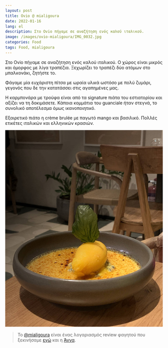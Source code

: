 ```yaml
---
layout: post
title: Ovio @ mialigoura
date: 2022-01-16
lang: el
description: Στο Ovio πήγαμε σε αναζήτηση ενός καλού ιταλικού.
image: /images/ovio-mialigoura/IMG_0032.jpg
categories: Food
tags: Food, mialigoura
---
```


Στο Ovio πήγαμε σε αναζήτηση ενός καλού ιταλικού. Ο χώρος είναι μικρός και όμορφος με λίγα τραπέζια. Ξεχωρίζει το τραπέζι δύο ατόμων στο μπαλκονάκι, ζητήστε το.

Φάγαμε μία ευχάριστη πίτσα με ωραία υλικά ωστόσο με πολύ ζυμάρι, γεγονός που δε την κατατάσσει στις αγαπημένες μας.

Η καρμπονάρα με τρούφα είναι από τα signature πιάτα του εστιατορίου και αξίζει να τη δοκιμάσετε. Κάποια κομμάτια του guanciale ήταν στεγνά, το συνολικό αποτέλεσμα όμως ικανοποιητικό.

Εξαιρετικό πιάτο η crème brulée με παγωτό mango και βασιλικό. Πολλές ετικέτες ιταλικών και ελληνικών κρασιών.

![IMG_0032.jpg](/images/ovio-mialigoura/IMG_0032.jpg)

> Το [@mialigoura](https://www.instagram.com/mialigoura) είναι ένας λογαριασμός review φαγητού που ξεκινήσαμε [εγώ](https://www.instagram.com/tsangiotis) και η [Άννα](https://www.instagram.com/anna.vek/).
